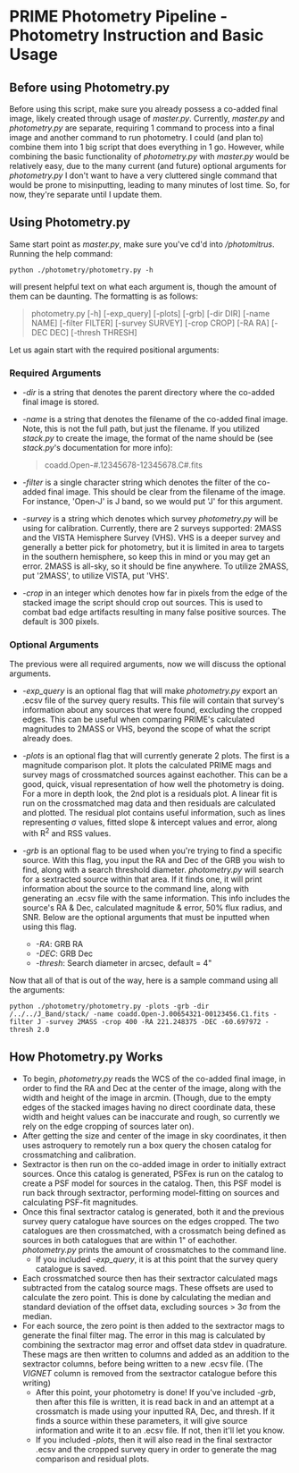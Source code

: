 # PRIME Photometry Pipeline - Photometry Instruction and Basic Usage

## Before using Photometry.py

Before using this script, make sure you already possess a co-added final image, likely created through usage of _master.py_.  Currently, _master.py_ and _photometry.py_ are separate, requiring 1 command to process into a final image and another command to run photometry.  I could (and plan to) combine them into 1 big script that does everything in 1 go.  However, while combining the basic functionality of _photometry.py_ with _master.py_ would be relatively easy, due to the many current (and future) optional arguments for _photometry.py_ I don't want to have a very cluttered single command that would be prone to misinputting, leading to many minutes of lost time.  So, for now, they're separate until I update them.

## Using Photometry.py

Same start point as _master.py_, make sure you've cd'd into _/photomitrus_.  Running the help command: 

    python ./photometry/photometry.py -h

will present helpful text on what each argument is, though the amount of them can be daunting.  The formatting is as follows:

> photometry.py [-h] [-exp_query] [-plots] [-grb] [-dir DIR] [-name NAME] [-filter FILTER] [-survey SURVEY] [-crop CROP] [-RA RA] [-DEC DEC] [-thresh THRESH]

Let us again start with the required positional arguments:

### Required Arguments

- _-dir_ is a string that denotes the parent directory where the co-added final image is stored.

- _-name_ is a string that denotes the filename of the co-added final image.  Note, this is not the full path, but just the filename.  If you utilized _stack.py_ to create the image, the format of the name should be (see _stack.py_'s documentation for more info):

  > coadd.Open-#.12345678-12345678.C#.fits

- _-filter_ is a single character string which denotes the filter of the co-added final image.  This should be clear from the filename of the image.  For instance, 'Open-J' is J band, so we would put 'J' for this argument.

- _-survey_ is a string which denotes which survey _photometry.py_ will be using for calibration.  Currently, there are 2 surveys supported: 2MASS and the VISTA Hemisphere Survey (VHS).  VHS is a deeper survey and generally a better pick for photometry, but it is limited in area to targets in the southern hemisphere, so keep this in mind or you may get an error.  2MASS is all-sky, so it should be fine anywhere.  To utilize 2MASS, put '2MASS', to utilize VISTA, put 'VHS'.

- _-crop_ in an integer which denotes how far in pixels from the edge of the stacked image the script should crop out sources.  This is used to combat bad edge artifacts resulting in many false positive sources.  The default is 300 pixels.

### Optional Arguments

The previous were all required arguments, now we will discuss the optional arguments.

- _-exp_query_ is an optional flag that will make _photometry.py_ export an .ecsv file of the survey query results.  This file will contain that survey's information about any sources that were found, excluding the cropped edges.  This can be useful when comparing PRIME's calculated magnitudes to 2MASS or VHS, beyond the scope of what the script already does.

- _-plots_ is an optional flag that will currently generate 2 plots.  The first is a magnitude comparison plot.  It plots the calculated PRIME mags and survey mags of crossmatched sources against eachother.  This can be a good, quick, visual representation of how well the photometry is doing.  For a more in depth look, the 2nd plot is a residuals plot.  A linear fit is run on the crossmatched mag data and then residuals are calculated and plotted.  The residual plot contains useful information, such as lines representing &#963; values, fitted slope & intercept values and error, along with R<sup>2</sup> and RSS values.

- _-grb_ is an optional flag to be used when you're trying to find a specific source.  With this flag, you input the RA and Dec of the GRB you wish to find, along with a search threshold diameter.  _photometry.py_ will search for a sextracted source within that area.  If it finds one, it will print information about the source to the command line, along with generating an .ecsv file with the same information.  This info includes the source's RA & Dec, calculated magnitude & error, 50% flux radius, and SNR.  Below are the optional arguments that must be inputted when using this flag.
    - _-RA_: GRB RA
    - _-DEC_: GRB Dec
    - _-thresh_: Search diameter in arcsec, default = 4"

Now that all of that is out of the way, here is a sample command using all the arguments:

    python ./photometry/photometry.py -plots -grb -dir /../../J_Band/stack/ -name coadd.Open-J.00654321-00123456.C1.fits -filter J -survey 2MASS -crop 400 -RA 221.248375 -DEC -60.697972 -thresh 2.0

## How Photometry.py Works

- To begin, _photometry.py_ reads the WCS of the co-added final image, in order to find the RA and Dec at the center of the image, along with the width and height of the image in arcmin.  (Though, due to the empty edges of the stacked images having no direct coordinate data, these width and height values can be inaccurate and rough, so currently we rely on the edge cropping of sources later on).  
- After getting the size and center of the image in sky coordinates, it then uses astroquery to remotely run a box query the chosen catalog for crossmatching and calibration.
- Sextractor is then run on the co-added image in order to initially extract sources.  Once this catalog is generated, PSFex is run on the catalog to create a PSF model for sources in the catalog.  Then, this PSF model is run back through sextractor, performing model-fitting on sources and calculating PSF-fit magnitudes.
- Once this final sextractor catalog is generated, both it and the previous survey query catalogue have sources on the edges cropped.  The two catalogues are then crossmatched, with a crossmatch being defined as sources in both catalogues that are within 1" of eachother.  _photometry.py_ prints the amount of crossmatches to the command line.
  - If you included _-exp_query_, it is at this point that the survey query catalogue is saved.
- Each crossmatched source then has their sextractor calculated mags subtracted from the catalog source mags.  These offsets are used to calculate the zero point.  This is done by calculating the median and standard deviation of the offset data, excluding sources > 3&#963; from the median.
- For each source, the zero point is then added to the sextractor mags to generate the final filter mag.  The error in this mag is calculated by combining the sextractor mag error and offset data stdev in quadrature.  These mags are then written to columns and added as an addition to the sextractor columns, before being written to a new .ecsv file.  (The _VIGNET_ column is removed from the sextractor catalogue before this writing)
    - After this point, your photometry is done! If you've included _-grb_, then after this file is written, it is read back in and an attempt at a crossmatch is made using your inputted RA, Dec, and thresh.  If it finds a source within these parameters, it will give source information and write it to an .ecsv file.  If not, then it'll let you know.
    - If you included _-plots_, then it will also read in the final sextractor .ecsv and the cropped survey query in order to generate the mag comparison and residual plots.  
